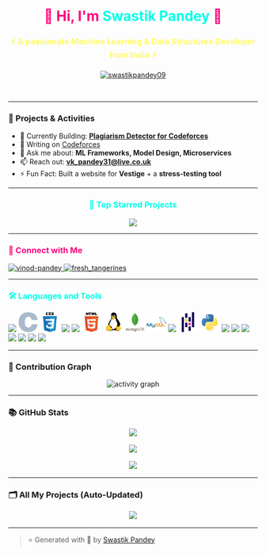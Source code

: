 <h1 align="center" style="color:#ff007c;">👾 Hi, I'm <span style="color:#00ffe5;">Swastik Pandey</span> 👾</h1>
<h3 align="center" style="color:#fffa65;">⚡ A passionate Machine Learning & Data Structures Developer from India ⚡</h3>

<p align="center">
  <a href="https://github.com/ryo-ma/github-profile-trophy">
    <img src="https://github-profile-trophy.vercel.app/?username=swastikpandey09&theme=tokyonight&margin-w=15&margin-h=15" alt="swastikpandey09" />
  </a>
</p>

<p align="center">
  <a href="https://twitter.com/" target="blank">
    <img src="https://img.shields.io/twitter/follow/?logo=twitter&style=for-the-badge&color=ff007c" alt="" />
  </a>
</p>

---

### 🧠 Projects & Activities

- 🔭 Currently Building: [**Plagiarism Detector for Codeforces**](https://prismas.up.railway.app/)
- 📝 Writing on [Codeforces](https://codeforces.com)
- 💬 Ask me about: **ML Frameworks, Model Design, Microservices**
- 📫 Reach out: **vk_pandey31@live.co.uk**
- ⚡ Fun Fact: Built a website for **Vestige** + a **stress-testing tool**

---

<h3 align="center" style="color:#00ffe5;">🚀 Top Starred Projects</h3>

<p align="center">
  <a href="https://github.com/swastikpandey09/stress-testing-software">
    <img align="center" src="https://github-readme-stats.vercel.app/api/pin/?username=swastikpandey09&repo=stress-testing-software&theme=tokyonight" />
  </a>
</p>

---

<h3 align="left" style="color:#ff007c;">🔗 Connect with Me</h3>

<p align="left">
  <a href="https://datascience.stackexchange.com/users/183750/vinod-pandey" target="blank">
    <img src="https://raw.githubusercontent.com/rahuldkjain/github-profile-readme-generator/master/src/images/icons/Social/stack-overflow.svg" alt="vinod-pandey" height="30" width="40" />
  </a>
  <a href="https://codeforces.com/profile/fresh_tangerines" target="blank">
    <img src="https://raw.githubusercontent.com/rahuldkjain/github-profile-readme-generator/master/src/images/icons/Social/codeforces.svg" alt="fresh_tangerines" height="30" width="40" />
  </a>
</p>

---

<h3 align="left" style="color:#00ffe5;">🛠️ Languages and Tools</h3>

<p align="left">
  <img src="https://cdn.worldvectorlogo.com/logos/arduino-1.svg" width="40"/>
  <img src="https://raw.githubusercontent.com/devicons/devicon/master/icons/c/c-original.svg" width="40"/>
  <img src="https://raw.githubusercontent.com/devicons/devicon/master/icons/css3/css3-original-wordmark.svg" width="40"/>
  <img src="https://cdn.worldvectorlogo.com/logos/django.svg" width="40"/>
  <img src="https://www.vectorlogo.zone/logos/git-scm/git-scm-icon.svg" width="40"/>
  <img src="https://raw.githubusercontent.com/devicons/devicon/master/icons/html5/html5-original-wordmark.svg" width="40"/>
  <img src="https://raw.githubusercontent.com/devicons/devicon/master/icons/linux/linux-original.svg" width="40"/>
  <img src="https://raw.githubusercontent.com/devicons/devicon/master/icons/mongodb/mongodb-original-wordmark.svg" width="40"/>
  <img src="https://raw.githubusercontent.com/devicons/devicon/master/icons/mysql/mysql-original-wordmark.svg" width="40"/>
  <img src="https://www.vectorlogo.zone/logos/opencv/opencv-icon.svg" width="40"/>
  <img src="https://raw.githubusercontent.com/devicons/devicon/2ae2a900d2f041da66e950e4d48052658d850630/icons/pandas/pandas-original.svg" width="40"/>
  <img src="https://raw.githubusercontent.com/devicons/devicon/master/icons/python/python-original.svg" width="40"/>
  <img src="https://www.vectorlogo.zone/logos/pytorch/pytorch-icon.svg" width="40"/>
  <img src="https://upload.wikimedia.org/wikipedia/commons/0/05/Scikit_learn_logo_small.svg" width="40"/>
  <img src="https://seaborn.pydata.org/_images/logo-mark-lightbg.svg" width="40"/>
  <img src="https://raw.githubusercontent.com/detain/svg-logos/780f25886640cef088af994181646db2f6b1a3f8/svg/selenium-logo.svg" width="40"/>
  <img src="https://www.vectorlogo.zone/logos/sqlite/sqlite-icon.svg" width="40"/>
  <img src="https://www.vectorlogo.zone/logos/tailwindcss/tailwindcss-icon.svg" width="40"/>
  <img src="https://www.vectorlogo.zone/logos/tensorflow/tensorflow-icon.svg" width="40"/>
</p>

---

### 🌈 Contribution Graph

<p align="center">
  <img src="https://github-readme-activity-graph.vercel.app/graph?username=swastikpandey09&theme=tokyo-night-purple" alt="activity graph" />
</p>

---

### 📚 GitHub Stats

<p align="center">
  <img src="https://github-readme-stats.vercel.app/api/top-langs?username=swastikpandey09&show_icons=true&locale=en&layout=compact&theme=tokyonight" />
</p>

<p align="center">
  <img src="https://github-readme-stats.vercel.app/api?username=swastikpandey09&show_icons=true&locale=en&theme=tokyonight" />
</p>

<p align="center">
  <img src="https://github-readme-streak-stats.herokuapp.com/?user=swastikpandey09&theme=tokyonight" />
</p>

---

### 🗂️ All My Projects (Auto-Updated)

<!-- Repo Cards -->
<p align="center">
  <a href="https://github.com/swastikpandey09?tab=repositories">
    <img src="https://github-readme-stats.vercel.app/api?username=swastikpandey09&count_private=true&show_icons=true&hide_title=true&theme=tokyonight" />
  </a>
</p>

---

> ⭐ Generated with 💙 by [Swastik Pandey](https://github.com/swastikpandey09)
